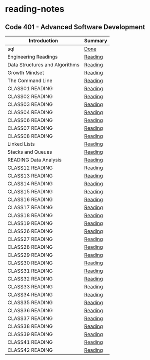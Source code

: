 # reading-notes
## Code 401 - Advanced Software Development

| Introduction     | Summary          |
| ----------- | -----------   |
| sql         | [Done](./sql/sql.md)       |
| Engineering Readings  | [Reading](./EngineeringReadings/EngineeringReadings.md)       |
|Data Structures and Algorithms   | [Reading](./DataStructuresAndAlgorithms/DataStructuresAndAlgorithms.md)       |
| Growth Mindset         | [Reading](./GrowthMindset//GrowthMindset.md)       |
|   The Command Line     | [Reading](./TheCommandLine//The_Command_Line.md)       |
| CLASS01 READING   |  [Reading](./class01.md)      |
| CLASS02 READING   | [Reading](./class02.md)       |
| CLASS03 READING   | [Reading](./class03.md)       |
| CLASS04 READING   | [Reading](./class04.md)       |
| CLASS06 READING   |  [Reading](./class06.md)      |
| CLASS07 READING   |  [Reading](./class07.md)      |
| CLASS08 READING   |  [Reading](./class08.md)      |
| Linked Lists         | [Reading](./LinkedLists.md)       |
|  Stacks and Queues  |  [Reading](./Stacks%26Queues.md)      |
| READING Data Analysis    | [Reading](./DataAnalysis.md)       |
| CLASS12 READING   |  [Reading](./class12.md)      |
| CLASS13 READING   |  [Reading](./class13.md)      |
| CLASS14 READING   |  [Reading](./class14.md)      |
| CLASS15 READING   |  [Reading](./class15.md)      |
| CLASS16 READING   |  [Reading](./class16.md)      |
| CLASS17 READING   |  [Reading](./class17.md)      |
| CLASS18 READING   |  [Reading](./class18.md)      |
| CLASS19 READING   |  [Reading](./class19.md)      |
| CLASS26 READING   |  [Reading](./class26.md)      |
| CLASS27 READING   |  [Reading](./class27.md)      |
| CLASS28 READING   |  [Reading](./class28.md)      |
| CLASS29 READING   |  [Reading](./class29.md)      |
| CLASS30 READING   |  [Reading](./class30.md)      |
| CLASS31 READING   |  [Reading](./class31.md)      |
| CLASS32 READING   |  [Reading](./class32.md)      |
| CLASS33 READING   |  [Reading](./class33.md)      |
| CLASS34 READING   |  [Reading](./class34.md)      |
| CLASS35 READING   |  [Reading](./class35.md)      |
| CLASS36 READING   |  [Reading](./class36.md)      |
| CLASS37 READING   |  [Reading](./class37.md)      |
| CLASS38 READING   |  [Reading](./class38.md)      |
| CLASS39 READING   |  [Reading](./class39.md)      |
| CLASS41 READING   |  [Reading](./class41.md)      |
| CLASS42 READING   |  [Reading](./class42.md)      |
